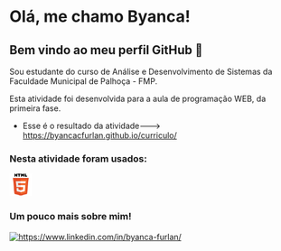 
# Olá, me chamo Byanca!
## Bem vindo ao meu perfil GitHub 👋

Sou estudante do curso de Análise e Desenvolvimento de Sistemas da Faculdade Municipal de Palhoça - FMP.

Esta atividade foi desenvolvida para a aula de programação WEB, da primeira fase. 


 

          
- Esse é o resultado da atividade--->  https://byancacfurlan.github.io/curriculo/

### Nesta atividade foram usados:
<p align="left"> <a href="https://www.w3.org/html/" target="_blank" rel="noreferrer"> <img src="https://raw.githubusercontent.com/devicons/devicon/master/icons/html5/html5-original-wordmark.svg" alt="html5" width="40" height="40"/> </a> </p>



### Um pouco mais sobre mim!
<a href="[https://www.linkedin.com/in/byanca-furlan/]" target="blank"><img align="center" src="https://raw.githubusercontent.com/rahuldkjain/github-profile-readme-generator/master/src/images/icons/Social/linked-in-alt.svg" alt="https://www.linkedin.com/in/byanca-furlan/" height="30" width="40" /></a>
</p>
